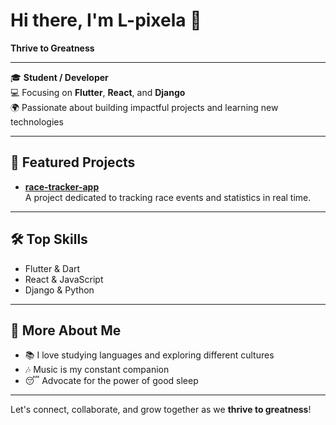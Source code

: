# Hi there, I'm L-pixela 👋

**Thrive to Greatness**

---

🎓 **Student / Developer**  
💻 Focusing on **Flutter**, **React**, and **Django**  
🌍 Passionate about building impactful projects and learning new technologies

---

## 🚀 Featured Projects

- **[race-tracker-app](https://github.com/L-pixela/flutter-race-tracker-app)**  
  A project dedicated to tracking race events and statistics in real time.

---

## 🛠️ Top Skills

- Flutter & Dart  
- React & JavaScript  
- Django & Python

---

## 🎵 More About Me

- 📚 I love studying languages and exploring different cultures
- 🎶 Music is my constant companion
- 😴 Advocate for the power of good sleep

---

<!--
**L-pixela/L-pixela** is a ✨ special ✨ repository because its README.md (this file) appears on your GitHub profile.
-->

Let's connect, collaborate, and grow together as we **thrive to greatness**!
